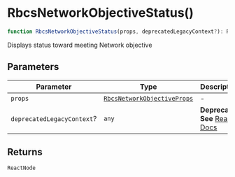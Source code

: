 # RbcsNetworkObjectiveStatus()

```ts
function RbcsNetworkObjectiveStatus(props, deprecatedLegacyContext?): ReactNode
```

Displays status toward meeting Network objective

## Parameters

| Parameter | Type | Description |
| ------ | ------ | ------ |
| `props` | [`RbcsNetworkObjectiveProps`](../interfaces/RbcsNetworkObjectiveProps.md) | - |
| `deprecatedLegacyContext`? | `any` | **Deprecated** **See** [React Docs](https://legacy.reactjs.org/docs/legacy-context.html#referencing-context-in-lifecycle-methods) |

## Returns

`ReactNode`
